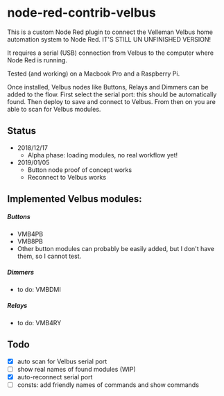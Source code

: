 # node-red-contrib-velbus

This is a custom Node Red plugin to connect the Velleman 
Velbus home automation system to Node Red. IT'S STILL UN UNFINISHED VERSION!

It requires a serial (USB) connection from Velbus to the computer where
Node Red is running. 

Tested (and working) on a Macbook Pro and a Raspberry Pi.

Once installed, Velbus nodes like Buttons, Relays and Dimmers can be added to the flow.
First select the serial port: this should be automatically found.
Then deploy to save and connect to Velbus.
From then on you are able to scan for Velbus modules. 


## Status

- 2018/12/17 
	- Alpha phase: loading modules, no real workflow yet!
- 2019/01/05 
	- Button node proof of concept works
	- Reconnect to Velbus works

## Implemented Velbus modules:

##### Buttons
- VMB4PB
- VMB8PB
- Other button modules can probably be easily added, but I don't have them, so I cannot test.

##### Dimmers
- to do: VMBDMI

##### Relays
- to do: VMB4RY

## Todo

- ☒ auto scan for Velbus serial port
- ☐ show real names of found modules (WIP)
- ☒ auto-reconnect serial port
- ☐ consts: add friendly names of commands and show commands

